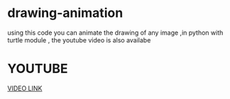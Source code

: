 # drawing-animation
using this code you can animate the drawing of any image ,in python with turtle module , the youtube video is also availabe

# YOUTUBE 
[ VIDEO LINK](https://www.youtube.com/watch?v=z9Fy8qzQPQ8)
